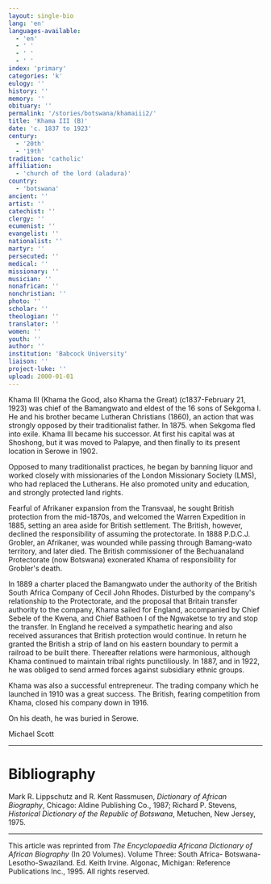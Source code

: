 ```yaml
---
layout: single-bio
lang: 'en'
languages-available:
  - 'en'
  - ' '
  - ' '
  - ' '
index: 'primary'
categories: 'k'
eulogy: ''
history: ''
memory: ''
obituary: ''
permalink: '/stories/botswana/khamaiii2/'
title: 'Khama III (B)'
date: 'c. 1837 to 1923'
century:
  - '20th'
  - '19th'
tradition: 'catholic'
affiliation:
  - 'church of the lord (aladura)'
country:
  - 'botswana'
ancient: ''
artist: ''
catechist: ''
clergy: ''
ecumenist: ''
evangelist: ''
nationalist: ''
martyr: ''
persecuted: ''
medical: ''
missionary: ''
musician: ''
nonafrican: ''
nonchristian: ''
photo: ''
scholar: ''
theologian: ''
translator: ''
women: ''
youth: ''
author: ''
institution: 'Babcock University'
liaison: ''
project-luke: ''
upload: 2000-01-01
---
```



Khama III (Khama the Good, also Khama the Great) (c1837-February 21, 1923) was chief of the Bamangwato and eldest of the 16 sons of Sekgoma I. He and his brother became Lutheran Christians (1860), an action that was strongly opposed by their traditionalist father. In 1875. when Sekgoma fled into exile. Khama III became his successor. At first his capital was at Shoshong, but it was moved to Palapye, and then finally to its present location in Serowe in 1902.

Opposed to many traditionalist practices, he began by banning liquor and worked closely with missionaries of the London Missionary Society (LMS), who had replaced the Lutherans. He also promoted unity and education, and strongly protected land rights.

Fearful of Afrikaner expansion from the Transvaal, he sought British protection from the mid-1870s, and welcomed the Warren Expedition in 1885, setting an area aside for British settlement. The British, however, declined the responsibility of assuming the protectorate. In 1888 P.D.C.J. Grobler, an Afrikaner, was wounded while passing through Bamang-wato territory, and later died. The British commissioner of the Bechuanaland Protectorate (now Botswana) exonerated Khama of responsibility for Grobler's death.

In 1889 a charter placed the Bamangwato under the authority of the British South Africa Company of Cecil John Rhodes. Disturbed by the company's relationship to the Protectorate, and the proposal that Britain transfer authority to the company, Khama sailed for England, accompanied by Chief Sebele of the Kwena, and Chief Bathoen I of the Ngwaketse to try and stop the transfer. In England he received a sympathetic hearing and also received assurances that British protection would continue. In return he granted the British a strip of land on his eastern boundary to permit a railroad to be built there. Thereafter relations were harmonious, although Khama continued to maintain tribal rights punctiliously. In 1887, and in 1922, he was obliged to send armed forces against subsidiary ethnic groups.

Khama was also a successful entrepreneur. The trading company which he launched in 1910 was a great success. The British, fearing competition from Khama, closed his company down in 1916.

On his death, he was buried in Serowe.

Michael Scott

---

# Bibliography

Mark R. Lippschutz and R. Kent Rassmusen, *Dictionary of African Biography*, Chicago: Aldine Publishing Co., 1987; Richard P. Stevens, *Historical Dictionary of the Republic of Botswana*, Metuchen, New Jersey, 1975.

---

This article was reprinted from *The Encyclopaedia Africana Dictionary of African Biography* (In 20 Volumes). Volume Three: South Africa- Botswana-Lesotho-Swaziland. Ed. Keith Irvine. Algonac, Michigan: Reference Publications Inc., 1995.  All rights reserved.
